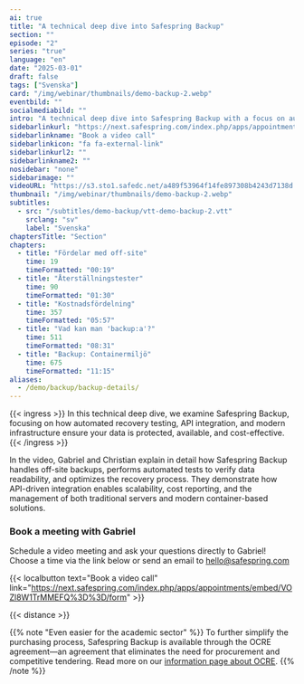 ```yaml
---
ai: true
title: "A technical deep dive into Safespring Backup"
section: ""
episode: "2"
series: "true"
language: "en"
date: "2025-03-01"
draft: false
tags: ["Svenska"]
card: "/img/webinar/thumbnails/demo-backup-2.webp"
eventbild: ""
socialmediabild: ""
intro: "A technical deep dive into Safespring Backup with a focus on automated recovery tests, API integration, and modern infrastructure."
sidebarlinkurl: "https://next.safespring.com/index.php/apps/appointments/embed/VOZl8W1TrMMEFQ%3D%3D/form"
sidebarlinkname: "Book a video call"
sidebarlinkicon: "fa fa-external-link"
sidebarlinkurl2: ""
sidebarlinkname2: ""
nosidebar: "none"
sidebarimage: ""
videoURL: "https://s3.sto1.safedc.net/a489f53964f14fe897308b4243d7138d:processedvideos/demo-backup-2/master.m3u8"
thumbnail: "/img/webinar/thumbnails/demo-backup-2.webp"
subtitles:
  - src: "/subtitles/demo-backup/vtt-demo-backup-2.vtt"
    srclang: "sv"
    label: "Svenska"
chaptersTitle: "Section"
chapters:
  - title: "Fördelar med off-site"
    time: 19
    timeFormatted: "00:19"
  - title: "Återställningstester"
    time: 90
    timeFormatted: "01:30"
  - title: "Kostnadsfördelning"
    time: 357
    timeFormatted: "05:57"
  - title: "Vad kan man 'backup:a'?"
    time: 511
    timeFormatted: "08:31"
  - title: "Backup: Containermiljö"
    time: 675
    timeFormatted: "11:15"
aliases:
  - /demo/backup/backup-details/
---
```


{{< ingress >}}
In this technical deep dive, we examine Safespring Backup, focusing on how automated recovery testing, API integration, and modern infrastructure ensure your data is protected, available, and cost-effective.
{{< /ingress >}}

In the video, Gabriel and Christian explain in detail how Safespring Backup handles off-site backups, performs automated tests to verify data readability, and optimizes the recovery process. They demonstrate how API-driven integration enables scalability, cost reporting, and the management of both traditional servers and modern container-based solutions.

### Book a meeting with Gabriel

Schedule a video meeting and ask your questions directly to Gabriel! Choose a time via the link below or send an email to hello@safespring.com

{{< localbutton text="Book a video call" link="https://next.safespring.com/index.php/apps/appointments/embed/VOZl8W1TrMMEFQ%3D%3D/form" >}}

{{< distance >}}

{{% note "Even easier for the academic sector" %}}
To further simplify the purchasing process, Safespring Backup is available through the OCRE agreement—an agreement that eliminates the need for procurement and competitive tendering. Read more on our [information page about OCRE](/branscher/utbildning-forskning/).
{{% /note %}}
